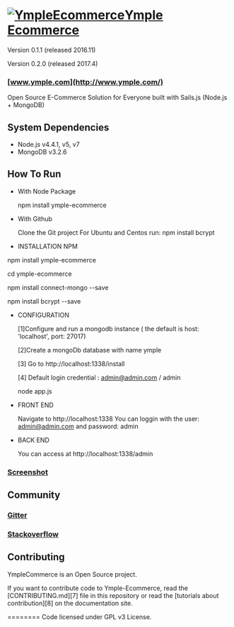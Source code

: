 <h1>
<a href="http://www.ymple.com"><img alt="YmpleEcommerce" src="http://www.ymple.com/img/logo_ymple.png" title="YmpleEcommerce"/>Ymple Ecommerce</a>
</h1>

Version 0.1.1 (released 2016.11)

Version 0.2.0 (released 2017.4)

### [www.ymple.com](http://www.ymple.com/)

Open Source E-Commerce Solution for Everyone built with Sails.js (Node.js + MongoDB)

System Dependencies
--------

* Node.js v4.4.1, v5, v7
* MongoDB v3.2.6

How To Run
--------
- With Node Package

    npm install ymple-ecommerce

- With Github

    Clone the Git project
    For Ubuntu and Centos run: 
    npm install bcrypt


- INSTALLATION NPM

npm install ymple-ecommerce

cd ymple-ecommerce

npm install connect-mongo --save

npm install bcrypt --save



- CONFIGURATION

     [1]Configure and run a mongodb instance ( the default is  host: 'localhost', port: 27017)

     [2]Create a mongoDb database with name ymple

     [3] Go to http://localhost:1338/install

     [4] Default login credential : admin@admin.com / admin

     node app.js

- FRONT END

     Navigate to http://localhost:1338
     You can loggin with the user:  admin@admin.com and password: admin

- BACK END

     You can access at http://localhost:1338/admin

### [Screenshot](http://www.ymple.com/screenshot.html)


Community
--------

### [Gitter](https://gitter.im/Ymple/ymple-commerce)

### [Stackoverflow](http://http://stackoverflow.com/search?q=ymple+ecommerce)



Contributing
--------

YmpleCommerce is an Open Source project.

If you want to contribute code to Ymple-Ecommerce, read the [CONTRIBUTING.md][7] file in this repository or read the [tutorials about contribution][8] on the documentation site.


========
Code licensed under GPL v3 License.
